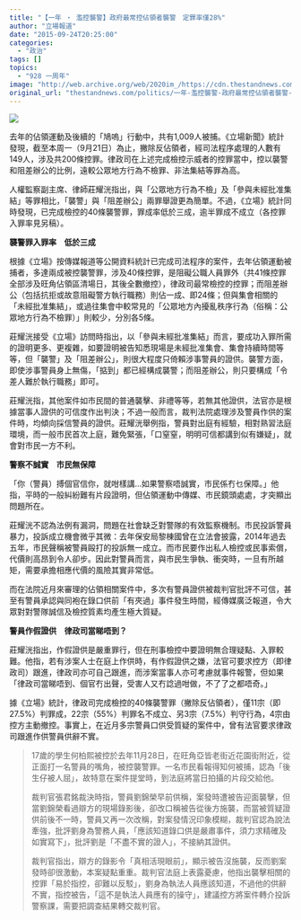 ```yaml
---
title: "【一年 ‧ 濫控襲警】政府最常控佔領者襲警　定罪率僅28%"
author: "立場報道"
date: "2015-09-24T20:25:00"
categories:
  - "政治"
tags: []
topics:
  - "928 一周年"
image: "http://web.archive.org/web/2020im_/https://cdn.thestandnews.com/media/photos/cache/p2-11_Zg4Do_1200x0.png"
original_url: "thestandnews.com/politics/一年-濫控襲警-政府最常控佔領者襲警-定罪率僅28"
---
```

![](http://web.archive.org/web/2020im_/https://cdn.thestandnews.com/media/photos/cache/p2-11_Zg4Do_1200x0.png)

去年的佔領運動及後續的「鳩嗚」行動中，共有1,009人被捕。《立場新聞》統計發現，截至本周一（9月21日）為止，撇除反佔領者，經司法程序處理的人數有149人，涉及共200條控罪。律政司在上述完成檢控示威者的控罪當中，控以襲警和阻差辦公的比例，遠較公眾地方行為不檢罪、非法集結等罪為高。

人權監察副主席、律師莊耀洸指出，與「公眾地方行為不檢」及「參與未經批准集結」等罪相比，「襲警」與「阻差辦公」兩罪舉證更為簡單。不過，《立場》統計同時發現，已完成檢控的40條襲警罪，罪成率低於三成，逾半罪成不成立（各控罪入罪率見另稿）。

**襲警罪入罪率　低於三成**

根據《立場》按傳媒報道等公開資料統計已完成司法程序的案件，去年佔領運動被捕者，多達兩成被控襲警罪，涉及40條控罪，是阻礙公職人員罪外（共41條控罪全部涉及旺角佔領區清場日，其後全數撤控），律政司最常檢控的控罪；而阻差辦公（包括抗拒或故意阻礙警方執行職務）則佔一成、即24條；但與集會相關的「未經批准集結」，或過往集會中較常見的「公眾地方內擾亂秩序行為（俗稱：公眾地方行為不檢罪）」則較少，分別各5條。

莊耀洸接受《立場》訪問時指出，以「參與未經批准集結」而言，要成功入罪所需的證明更多、更複雜，如要證明被告知悉現場是未經批准集會、集會持續時間等等，但「襲警」及「阻差辦公」，則很大程度只倚賴涉事警員的證供。襲警方面，即使涉事警員身上無傷，「掂到」都已經構成襲警；而阻差辦公，則只要構成「令差人難於執行職務」即可。

莊耀洸指，其他案件如市民間的普通襲擊、非禮等等，若無其他證供，法官亦是根據當事人證供的可信度作出判決；不過一般而言，裁判法院處理涉及警員作供的案件時，均傾向採信警員的證供。莊耀洸舉例指，警員對出庭有經驗，相對熟習法庭環境，而一般市民首次上庭，難免緊張，「口窒窒，明明可信都講到似有嫌疑」，就會對市民一方不利。

**警察不誠實　市民無保障**

「你（警員）搏個官信你，就咁樣講…如果警察唔誠實，市民係冇乜保障。」他指，平時的一般糾紛難有片段證明，但佔領運動中傳媒、市民鏡頭處處，才突顯出問題所在。

莊耀洸不認為法例有漏洞，問題在社會缺乏對警隊的有效監察機制。市民投訴警員暴力，投訴成立機會微乎其微：去年保安局黎棟國曾在立法會披露，2014年過去五年，市民聲稱被警員毆打的投訴無一成立。而市民要作出私人檢控或民事索償，代價則高昂到令人卻步。因此對警員而言，與市民生爭執、衝突時，一旦有所越矩，需要承擔相應代價的風險其實非常低。

而在法院近月來審理的佔領相關案件中，多次有警員證供被裁判官批評不可信，甚至有警員承認與同袍在錄口供前「有夾過」事件發生時間，經傳媒廣泛報道，令大眾對對警隊誠信及檢控質素均產生極大質疑。

**警員作假證供　律政司當睇唔到？**

莊耀洸指出，作假證供是嚴重罪行，但在刑事檢控中要證明無合理疑點、入罪較難。他指，若有涉案人士在庭上作供時，有作假證供之嫌，法官可要求控方（即律政司）跟進，律政司亦可自己跟進，而涉案當事人亦可考慮就事件報警，但如果「律政司當睇唔到、個官冇出聲，受害人又冇諗過咁做，不了了之都唔奇。」

據《立場》統計，律政司完成檢控的40條襲警罪（撇除反佔領者），僅11宗（即27.5%）判罪成，22宗（55%）判罪名不成立、另3宗（7.5%）判守行為，4宗由控方主動撤控。事實上，在近月多宗警員口供受質疑的案件中，曾有法官要求律政司跟進作供警員供辭不實。

> 17歲的學生何柏熙被控於去年11月28日，在旺角亞皆老街近花園街附近，從正面打一名警員的嘴角，被控襲警罪。一名市民看報得知何被捕，認為「後生仔被人屈」，故特意在案件提堂時，到法庭將當日拍攝的片段交給他。
> 
> 裁判官張君銘裁決時指，警員劉錦榮早前供稱，案發時遭被告迎面襲擊，但當劉錦榮看過辯方的現場錄影後，卻改口稱被告從後方施襲，而當被質疑證供前後不一時，警員又再一次改稱，對案發情況印象模糊，裁判官認為說法牽強，批評劉身為警務人員，「應該知道錄口供是嚴肅事件，須力求精確及如實寫下」，批評劉是「不盡不實的證人」，不接納其證供。
> 
> 裁判官指出，辯方的錄影令「真相活現眼前」，顯示被告沒施襲，反而劉案發時卻很激動，本案疑點重重。裁判官法庭上表露憂慮，他指出襲擊相關的控罪「易於指控，卻難以反駁」，劉身為執法人員應該知道，不過他的供辭不實，指控被告，「這不是執法人員應有的操守」，建議控方將案件轉介投訴警察課，需要把調查結果轉交裁判官。